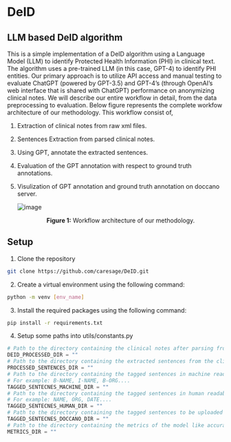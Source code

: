 # DeID
## LLM based DeID algorithm
This is a simple implementation of a DeID algorithm using a Language Model (LLM) to identify Protected Health Information (PHI) in clinical text. The algorithm uses a pre-trained LLM (in this case, GPT-4) to identify PHI entities. 
Our primary approach is to utilize API access and manual testing to evaluate ChatGPT (powered by GPT-3.5) and GPT-4’s (through OpenAI’s web interface that is shared with ChatGPT) performance on anonymizing clinical notes. We will describe our entire workflow in detail, from the data preprocessing to evaluation. Below figure represents the complete workfow architecture of our methodology. This workflow consist of,
1. Extraction of clinical notes from raw xml files.
2. Sentences Extraction from parsed clinical notes.
3. Using GPT, annotate the extracted sentences.
4. Evaluation of the GPT annotation with respect to ground truth annotations.
5. Visulization of GPT annotation and ground truth annotation on doccano server.

    ![image](https://github.com/caresage/DeID/assets/91689859/66bee7d0-ef7f-47e9-852b-b5f94d994a62)
    <p align="center">
    <b>Figure 1:</b> Workflow architecture of our methodology.
    </p>

## Setup
1. Clone the repository
<!-- cloning code -->
```bash
git clone https://github.com/caresage/DeID.git
```
2. Create a virtual environment using the following command:
```bash
python -m venv [env_name]
```
3. Install the required packages using the following command:
```bash
pip install -r requirements.txt
```
4. Setup some paths into utils/constants.py
```python
# Path to the directory containing the clinical notes after parsing from xml file
DEID_PROCESSED_DIR = ""
# Path to the directory containing the extracted sentences from the clinical notes
PROCESSED_SENTENCES_DIR = ""
# Path to the directory containing the tagged sentences in machine readable (CoNLL)formate 
# For example: B-NAME, I-NAME, B-ORG....
TAGGED_SENTECNES_MACHINE_DIR = ""
# Path to the directory containing the tagged sentences in human readable formate
# For example: NAME, ORG, DATE....
TAGGED_SENTECNES_HUMAN_DIR = ""
# Path to the directory containing the tagged sentences to be uploaded in doccano server
TAGGED_SENTECNES_DOCCANO_DIR = ""
# Path to the directory containing the metrics of the model like accuracy, plots, confusion matrix etc.
METRICS_DIR = ""
```
